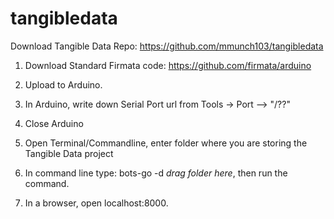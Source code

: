 # tangibledata

Download Tangible Data Repo: https://github.com/mmunch103/tangibledata

1. Download Standard Firmata code:
https://github.com/firmata/arduino

2. Upload to Arduino. 

3. In Arduino, write down Serial Port url from Tools -> Port --> "/??"

4. Close Arduino 

5. Open Terminal/Commandline, enter folder where you are storing the Tangible Data project

6. In command line type: bots-go -d *drag folder here*, then run the command.

7. In a browser, open localhost:8000.

